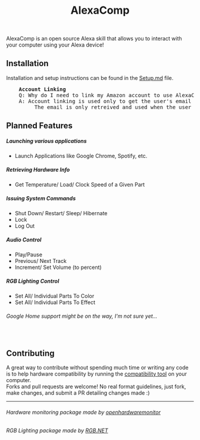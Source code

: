 <h1 align="center">AlexaComp</h1>
<br>

AlexaComp is an open source Alexa skill that allows you to interact with your computer using your Alexa device!

## Installation
Installation and setup instructions can be found in the [Setup.md](https://github.com/akmadian/AlexaComp/blob/docs/Docs/Setup.md) file.

<pre>
    <b>Account Linking</b>
    Q: Why do I need to link my Amazon account to use AlexaComp?
    A: Account linking is used only to get the user's email address. 
         The email is only retreived and used when the user tells AlexaComp to start device linking.
</pre>

## Planned Features
##### Launching various applications
- Launch Applications like Google Chrome, Spotify, etc.

##### Retrieving Hardware Info
- Get Temperature/ Load/ Clock Speed of a Given Part

##### Issuing System Commands
- Shut Down/ Restart/ Sleep/ Hibernate
- Lock
- Log Out

##### Audio Control
- Play/Pause
- Previous/ Next Track
- Increment/ Set Volume (to percent)

##### RGB Lighting Control
- Set All/ Individual Parts To Color
- Set All/ Individual Parts To Effect

###### Google Home support might be on the way, I'm not sure yet...

<br>

## Contributing
A great way to contribute without spending much time or writing any code is to help hardware compatibility by running the [compatibility tool](https://github.com/akmadian/AlexaComp/blob/docs/Docs/CompatibilityTool.md) on your computer.
<br>Forks and pull requests are welcome! No real format guidelines, just fork, make changes, and submit a PR detailing changes made :)

___
###### Hardware monitoring package made by [openhardwaremonitor](https://github.com/openhardwaremonitor/openhardwaremonitor)
###### RGB Lighting package made by [RGB.NET](https://github.com/DarthAffe/RGB.NET)
